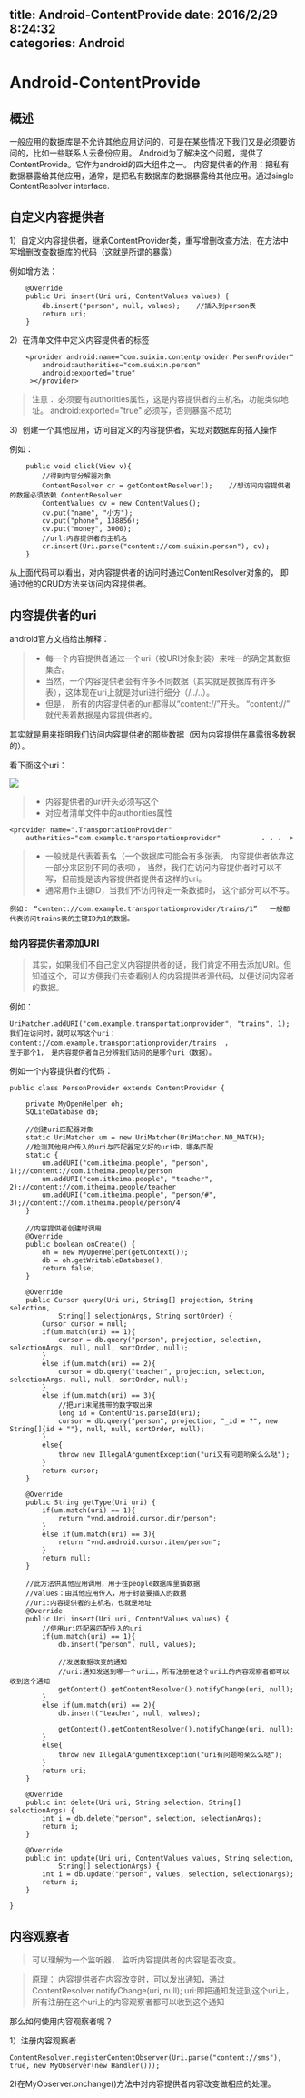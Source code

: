 title: Android-ContentProvide
date: 2016/2/29 8:24:32       
categories: Android
---

# Android-ContentProvide #

## 概述 ##
一般应用的数据库是不允许其他应用访问的，可是在某些情况下我们又是必须要访问的，比如一些联系人云备份应用。
Android为了解决这个问题，提供了ContentProvide。它作为android的四大组件之一。
内容提供者的作用：把私有数据暴露给其他应用，通常，是把私有数据库的数据暴露给其他应用。通过single ContentResolver interface.



## 自定义内容提供者 ##

1）自定义内容提供者，继承ContentProvider类，重写增删改查方法，在方法中写增删改查数据库的代码（这就是所谓的暴露）

例如增方法：

		@Override
		public Uri insert(Uri uri, ContentValues values) {
			db.insert("person", null, values);    //插入到person表
			return uri;
		}
2）在清单文件中定义内容提供者的标签

		<provider android:name="com.suixin.contentprovider.PersonProvider"
            android:authorities="com.suixin.person"
            android:exported="true"       
         ></provider>

> 注意： 必须要有authorities属性，这是内容提供者的主机名，功能类似地址。
>       android:exported="true" 必须写，否则暴露不成功

3）创建一个其他应用，访问自定义的内容提供者，实现对数据库的插入操作

例如：

		public void click(View v){
			//得到内容分解器对象
			ContentResolver cr = getContentResolver();    //想访问内容提供者的数据必须依赖 ContentResolver
			ContentValues cv = new ContentValues();
			cv.put("name", "小方");
			cv.put("phone", 138856);
			cv.put("money", 3000);
			//url:内容提供者的主机名
			cr.insert(Uri.parse("content://com.suixin.person"), cv);
		}

从上面代码可以看出，对内容提供者的访问时通过ContentResolver对象的，  即通过他的CRUD方法来访问内容提供者。

## 内容提供者的uri ##

android官方文档给出解释：
>- 每一个内容提供者通过一个uri（被URI对象封装）来唯一的确定其数据集合。
>- 当然，一个内容提供者会有许多不同数据（其实就是数据库有许多表），这体现在uri上就是对uri进行细分（/../..）。
>- 但是， 所有的内容提供者的uri都得以“content://”开头。  “content://” 就代表着数据是内容提供者的。

其实就是用来指明我们访问内容提供者的那些数据（因为内容提供在暴露很多数据的）。

看下面这个uri：

![](http://7xrbxa.com1.z0.glb.clouddn.com/android%E5%86%85%E5%AE%B9%E6%8F%90%E4%BE%9B%E8%80%85uri.png)

> - 内容提供者的uri开头必须写这个
> - 对应者清单文件中的authorities属性

 	<provider name=".TransportationProvider"          
 		authorities="com.example.transportationprovider"          . . .  >
> - 一般就是代表着表名（一个数据库可能会有多张表， 内容提供者依靠这一部分来区别不同的表呗）， 当然，我们在访问内容提供者时可以不写，但前提是该内容提供者提供者这样的uri。
> - 通常用作主键ID，当我们不访问特定一条数据时， 这个部分可以不写。 
 
	例如： “content://com.example.transportationprovider/trains/1”   一般都代表访问trains表的主键ID为1的数据。

### 给内容提供者添加URI ###
> 其实，如果我们不自己定义内容提供者的话，我们肯定不用去添加URI。但知道这个，可以方便我们去查看别人的内容提供者源代码，以便访问内容者的数据。

例如：

	UriMatcher.addURI("com.example.transportationprovider", "trains", 1);    
	我们在访问时，就可以写这个uri：content://com.example.transportationprovider/trains  ， 
	至于那个1， 是内容提供者自己分辨我们访问的是哪个uri（数据）。

例如一个内容提供者的代码：

	public class PersonProvider extends ContentProvider {
	
		private MyOpenHelper oh;
		SQLiteDatabase db;
	
		//创建uri匹配器对象
		static UriMatcher um = new UriMatcher(UriMatcher.NO_MATCH);
		//检测其他用户传入的uri与匹配器定义好的uri中，哪条匹配
		static {
			um.addURI("com.itheima.people", "person", 1);//content://com.itheima.people/person
			um.addURI("com.itheima.people", "teacher", 2);//content://com.itheima.people/teacher
			um.addURI("com.itheima.people", "person/#", 3);//content://com.itheima.people/person/4
		}
		
		//内容提供者创建时调用
		@Override
		public boolean onCreate() {
			oh = new MyOpenHelper(getContext());
			db = oh.getWritableDatabase();
			return false;
		}
	
		@Override
		public Cursor query(Uri uri, String[] projection, String selection,
				String[] selectionArgs, String sortOrder) {
			Cursor cursor = null;
			if(um.match(uri) == 1){
				cursor = db.query("person", projection, selection, selectionArgs, null, null, sortOrder, null);
			}
			else if(um.match(uri) == 2){
				cursor = db.query("teacher", projection, selection, selectionArgs, null, null, sortOrder, null);
			}
			else if(um.match(uri) == 3){
				//把uri末尾携带的数字取出来
				long id = ContentUris.parseId(uri);
				cursor = db.query("person", projection, "_id = ?", new String[]{id + ""}, null, null, sortOrder, null);
			}
			else{
				throw new IllegalArgumentException("uri又有问题哟亲么么哒");
			}
			return cursor;
		}
	
		@Override
		public String getType(Uri uri) {
			if(um.match(uri) == 1){
				return "vnd.android.cursor.dir/person";
			}
			else if(um.match(uri) == 3){
				return "vnd.android.cursor.item/person";
			}
			return null;
		}
	
		//此方法供其他应用调用，用于往people数据库里插数据
		//values：由其他应用传入，用于封装要插入的数据
		//uri:内容提供者的主机名，也就是地址
		@Override
		public Uri insert(Uri uri, ContentValues values) {
			//使用uri匹配器匹配传入的uri
			if(um.match(uri) == 1){
				db.insert("person", null, values);
				
				//发送数据改变的通知
				//uri:通知发送到哪一个uri上，所有注册在这个uri上的内容观察者都可以收到这个通知
				getContext().getContentResolver().notifyChange(uri, null);
			}
			else if(um.match(uri) == 2){
				db.insert("teacher", null, values);
				
				getContext().getContentResolver().notifyChange(uri, null);
			}
			else{
				throw new IllegalArgumentException("uri有问题哟亲么么哒");
			}
			return uri;
		}
	
		@Override
		public int delete(Uri uri, String selection, String[] selectionArgs) {
			int i = db.delete("person", selection, selectionArgs);
			return i;
		}
	
		@Override
		public int update(Uri uri, ContentValues values, String selection,
				String[] selectionArgs) {
			int i = db.update("person", values, selection, selectionArgs);
			return i;
		}
	
	}

## 内容观察者 ##
> 可以理解为一个监听器， 监听内容提供者的内容是否改变。

> 原理：
> 内容提供者在内容改变时，可以发出通知，通过ContentResolver.notifyChange(uri, null);
> uri:即把通知发送到这个uri上， 所有注册在这个uri上的内容观察者都可以收到这个通知

那么如何使用内容观察者呢？

1）注册内容观察者

	ContentResolver.registerContentObserver(Uri.parse("content://sms"), true, new MyObserver(new Handler()));

2)在MyObserver.onchange()方法中对内容提供者内容改变做相应的处理。







    
